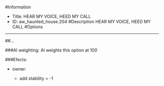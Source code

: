 #Information
 - Title: HEAR MY VOICE, HEED MY CALL
 - ID: aw_haunted_house.204
#Description
HEAR MY VOICE, HEED MY CALL
#Options

___
##...

###AI weighting:
AI weights this option at 100


###Efects:<ul><li>owner:</li><ul><li>add stability = -1</li></ul></ul>
